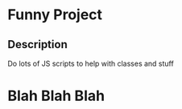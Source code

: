 # Funny Project

## Description
Do lots of JS scripts to help with classes and stuff

# Blah Blah Blah
